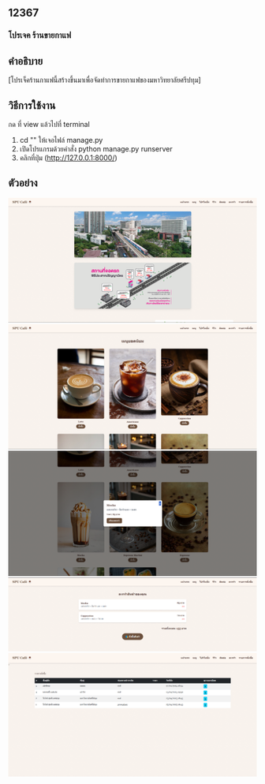 ## 12367
### โปรเจค ร้านขายกาแฟ 

## คำอธิบาย

[โปรเจ็คร้านกาแฟนี้สร้างขึ้นมาเพื่อจัดทำการขายกาแฟของมหาวิทยาลัยศรีปทุม]

## วิธีการใช้งาน
กด ที่ view แล้วไปที่ terminal
1. cd "" ให้เจอไฟล์ manage.py
2. เปิดโปรแกรมด้วยคำสั่ง python manage.py runserver
3. คลิกที่ปุ่ม (http://127.0.0.1:8000/)

## ตัวอย่าง
![หน้าเว็บร้าน](images/A2.png)
![เมนูแนะนำ](images/A1.png)
![ตัวอย่างกดสั่งซื้อ](images/A3.png)
![คำสั่งซื้อ](images/A4.png)
![รายการซื้อ](images/A5.png)



